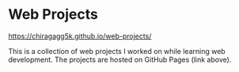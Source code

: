 # Web Projects

https://chiragagg5k.github.io/web-projects/

This is a collection of web projects I worked on while learning web development. The projects are hosted on GitHub Pages (link above).
